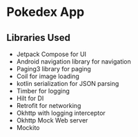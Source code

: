 # Pokedex App

## Libraries Used
- Jetpack Compose for UI
- Android navigation library for navigation
- Paging3 library for paging
- Coil for image loading
- kotlin serialization for JSON parsing
- Timber for logging
- Hilt for DI
- Retrofit for networking
- Okhttp with logging interceptor
- Okhttp Mock Web server
- Mockito
